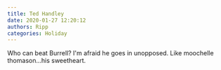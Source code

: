 ```yaml
---
title: Ted Handley
date: 2020-01-27 12:20:12
authors: Ripp
categories: Holiday
---
```


 Who can beat Burrell?
I'm afraid he goes in unopposed.
Like moochelle thomason...his sweetheart.